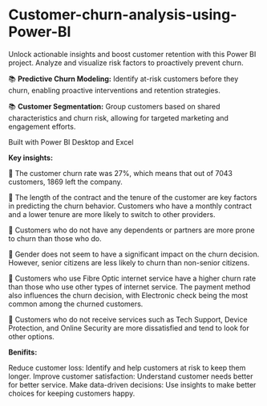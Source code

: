 # Customer-churn-analysis-using-Power-BI
Unlock actionable insights and boost customer retention with this Power BI project. Analyze and visualize risk factors to proactively prevent churn.

📚 **Predictive Churn Modeling:** Identify at-risk customers before they churn, enabling proactive interventions and retention strategies.

📚 **Customer Segmentation:** Group customers based on shared characteristics and churn risk, allowing for targeted marketing and engagement efforts.

Built with Power BI Desktop and Excel

**Key insights:**

🌟 The customer churn rate was 27%, which means that out of 7043 customers, 1869 left the company.

🌟 The length of the contract and the tenure of the customer are key factors in predicting the churn behavior.
   Customers who have a monthly contract and a lower tenure are more likely to switch to other providers.
   
🌟 Customers who do not have any dependents or partners are more prone to churn than those who do. 

🌟 Gender does not seem to have a significant impact on the churn decision. However, senior citizens are less likely to churn than non-senior citizens. 

🌟 Customers who use Fibre Optic internet service have a higher churn rate than those who use other types of internet service. The payment method also influences the churn            decision, with Electronic check being the most common among the churned customers. 

🌟 Customers who do not receive services such as Tech Support, Device Protection, and Online Security are more dissatisfied and tend to look for other options.

**Benifits:**

Reduce customer loss: Identify and help customers at risk to keep them longer.
Improve customer satisfaction: Understand customer needs better for better service.
Make data-driven decisions: Use insights to make better choices for keeping customers happy.
